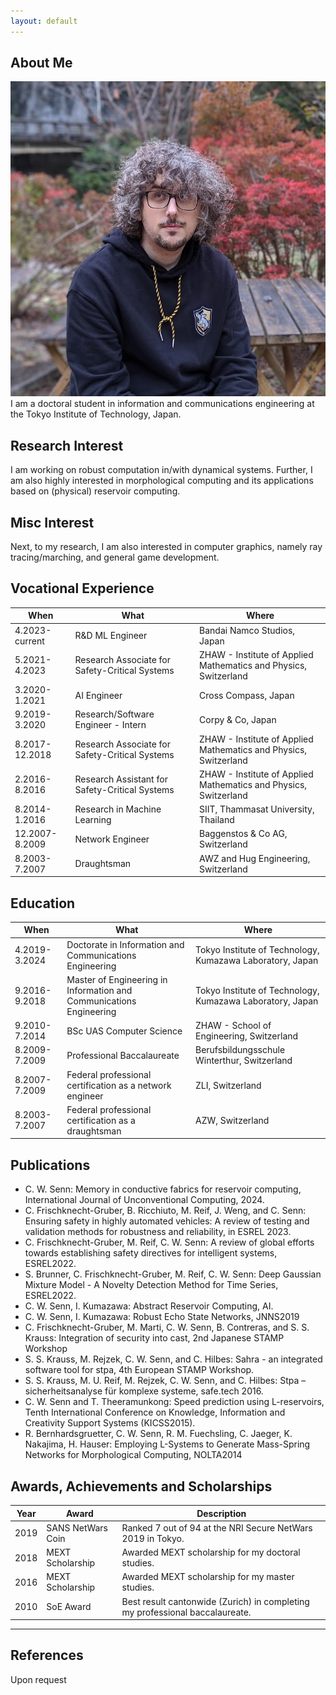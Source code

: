 ```yaml
---
layout: default
---
```


## About Me
<img class="profile-picture" src="chris.jpg">
I am a doctoral student in information and communications engineering at the Tokyo Institute of Technology, Japan.

## Research Interest

I am working on robust computation in/with dynamical systems. Further, I am also highly interested in morphological computing and its applications based on (physical) reservoir computing.

## Misc Interest

Next, to my research, I am also interested in computer graphics, namely ray tracing/marching, and general game development.

## Vocational Experience

When | What | Where
-----|------|------
4.2023-current | R&D ML Engineer | Bandai Namco Studios, Japan
5.2021-4.2023 | Research Associate for Safety-Critical Systems | ZHAW - Institute of Applied Mathematics and Physics, Switzerland
3.2020-1.2021 | AI Engineer | Cross Compass, Japan
9.2019-3.2020 | Research/Software Engineer - Intern | Corpy & Co, Japan
8.2017-12.2018 | Research Associate for Safety-Critical Systems | ZHAW - Institute of Applied Mathematics and Physics, Switzerland
2.2016-8.2016 | Research Assistant for Safety-Critical Systems | ZHAW - Institute of Applied Mathematics and Physics, Switzerland
8.2014-1.2016 | Research in Machine Learning | SIIT, Thammasat University, Thailand
12.2007-8.2009 | Network Engineer | Baggenstos & Co AG, Switzerland
8.2003-7.2007 | Draughtsman | AWZ and Hug Engineering, Switzerland

## Education

When | What | Where
-----|------|------
4.2019-3.2024 | Doctorate in Information and Communications Engineering | Tokyo Institute of Technology, Kumazawa Laboratory, Japan
9.2016-9.2018 | Master of Engineering in Information and Communications Engineering | Tokyo Institute of Technology, Kumazawa Laboratory, Japan
9.2010-7.2014 | BSc UAS Computer Science | ZHAW - School of Engineering, Switzerland
8.2009-7.2009 | Professional Baccalaureate | Berufsbildungsschule Winterthur, Switzerland
8.2007-7.2009 | Federal professional certification as a network engineer | ZLI, Switzerland
8.2003-7.2007 | Federal professional certification as a draughtsman | AZW, Switzerland

## Publications
- C. W. Senn: Memory in conductive fabrics for reservoir computing, International Journal of
Unconventional Computing, 2024.
- C. Frischknecht-Gruber, B. Ricchiuto, M. Reif, J. Weng, and C. Senn: Ensuring safety in
highly automated vehicles: A review of testing and validation methods for robustness and
reliability, in ESREL 2023.
- C. Frischknecht-Gruber, M. Reif, C. W. Senn: A review of global efforts towards establishing safety directives for intelligent systems, ESREL2022.
- S. Brunner, C. Frischknecht-Gruber, M. Reif, C. W. Senn: Deep Gaussian Mixture Model - A Novelty Detection Method for Time Series, ESREL2022.
- C. W. Senn, I. Kumazawa: Abstract Reservoir Computing, AI.
- C. W. Senn, I. Kumazawa: Robust Echo State Networks, JNNS2019
- C. Frischknecht-Gruber, M. Marti, C. W. Senn, B. Contreras, and S. S. Krauss: Integration of
security into cast, 2nd Japanese STAMP Workshop
- S. S. Krauss, M. Rejzek, C. W. Senn, and C. Hilbes: Sahra - an integrated software tool for
stpa, 4th European STAMP Workshop.
- S. S. Krauss, M. U. Reif, M. Rejzek, C. W. Senn, and C. Hilbes: Stpa – sicherheitsanalyse für
komplexe systeme,  safe.tech 2016.
- C. W. Senn and T. Theeramunkong: Speed prediction using L-reservoirs, Tenth International Conference on Knowledge, Information and Creativity Support Systems (KICSS2015).
- R. Bernhardsgruetter, C. W. Senn, R. M. Fuechsling, C. Jaeger, K. Nakajima, H. Hauser: Employing L-Systems to Generate Mass-Spring Networks for Morphological Computing, NOLTA2014

## Awards, Achievements and Scholarships

Year | Award | Description
-----|-------|--------
2019 | SANS NetWars Coin | Ranked 7 out of 94 at the NRI Secure NetWars 2019 in Tokyo.
2018 | MEXT Scholarship | Awarded MEXT scholarship for my doctoral studies.
2016 | MEXT Scholarship | Awarded MEXT scholarship for my master studies.
2010 | SoE Award | Best result cantonwide (Zurich) in completing my professional baccalaureate.


---

## References
Upon request

